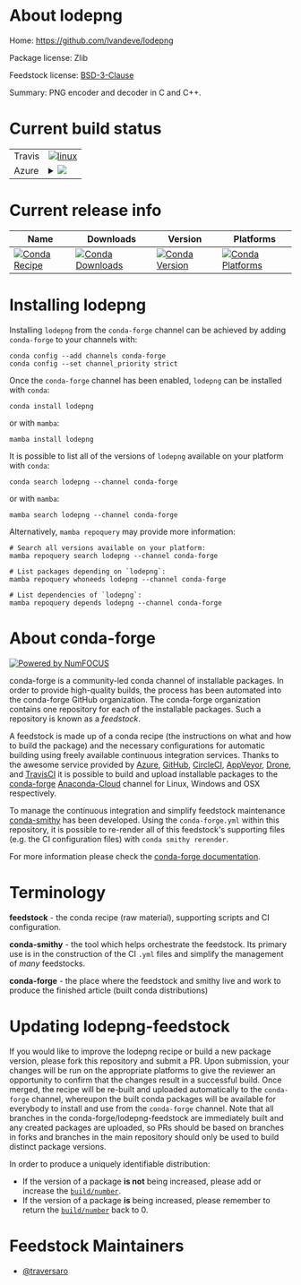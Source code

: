 About lodepng
=============

Home: https://github.com/lvandeve/lodepng

Package license: Zlib

Feedstock license: [BSD-3-Clause](https://github.com/conda-forge/lodepng-feedstock/blob/main/LICENSE.txt)

Summary: PNG encoder and decoder in C and C++.

Current build status
====================


<table><tr>
    <td>Travis</td>
    <td>
      <a href="https://app.travis-ci.com/conda-forge/lodepng-feedstock">
        <img alt="linux" src="https://img.shields.io/travis/com/conda-forge/lodepng-feedstock/main.svg?label=Linux">
      </a>
    </td>
  </tr>
    
  <tr>
    <td>Azure</td>
    <td>
      <details>
        <summary>
          <a href="https://dev.azure.com/conda-forge/feedstock-builds/_build/latest?definitionId=16361&branchName=main">
            <img src="https://dev.azure.com/conda-forge/feedstock-builds/_apis/build/status/lodepng-feedstock?branchName=main">
          </a>
        </summary>
        <table>
          <thead><tr><th>Variant</th><th>Status</th></tr></thead>
          <tbody><tr>
              <td>linux_64</td>
              <td>
                <a href="https://dev.azure.com/conda-forge/feedstock-builds/_build/latest?definitionId=16361&branchName=main">
                  <img src="https://dev.azure.com/conda-forge/feedstock-builds/_apis/build/status/lodepng-feedstock?branchName=main&jobName=linux&configuration=linux_64_" alt="variant">
                </a>
              </td>
            </tr><tr>
              <td>linux_aarch64</td>
              <td>
                <a href="https://dev.azure.com/conda-forge/feedstock-builds/_build/latest?definitionId=16361&branchName=main">
                  <img src="https://dev.azure.com/conda-forge/feedstock-builds/_apis/build/status/lodepng-feedstock?branchName=main&jobName=linux&configuration=linux_aarch64_" alt="variant">
                </a>
              </td>
            </tr><tr>
              <td>linux_ppc64le</td>
              <td>
                <a href="https://dev.azure.com/conda-forge/feedstock-builds/_build/latest?definitionId=16361&branchName=main">
                  <img src="https://dev.azure.com/conda-forge/feedstock-builds/_apis/build/status/lodepng-feedstock?branchName=main&jobName=linux&configuration=linux_ppc64le_" alt="variant">
                </a>
              </td>
            </tr><tr>
              <td>osx_64</td>
              <td>
                <a href="https://dev.azure.com/conda-forge/feedstock-builds/_build/latest?definitionId=16361&branchName=main">
                  <img src="https://dev.azure.com/conda-forge/feedstock-builds/_apis/build/status/lodepng-feedstock?branchName=main&jobName=osx&configuration=osx_64_" alt="variant">
                </a>
              </td>
            </tr><tr>
              <td>win_64</td>
              <td>
                <a href="https://dev.azure.com/conda-forge/feedstock-builds/_build/latest?definitionId=16361&branchName=main">
                  <img src="https://dev.azure.com/conda-forge/feedstock-builds/_apis/build/status/lodepng-feedstock?branchName=main&jobName=win&configuration=win_64_" alt="variant">
                </a>
              </td>
            </tr>
          </tbody>
        </table>
      </details>
    </td>
  </tr>
</table>

Current release info
====================

| Name | Downloads | Version | Platforms |
| --- | --- | --- | --- |
| [![Conda Recipe](https://img.shields.io/badge/recipe-lodepng-green.svg)](https://anaconda.org/conda-forge/lodepng) | [![Conda Downloads](https://img.shields.io/conda/dn/conda-forge/lodepng.svg)](https://anaconda.org/conda-forge/lodepng) | [![Conda Version](https://img.shields.io/conda/vn/conda-forge/lodepng.svg)](https://anaconda.org/conda-forge/lodepng) | [![Conda Platforms](https://img.shields.io/conda/pn/conda-forge/lodepng.svg)](https://anaconda.org/conda-forge/lodepng) |

Installing lodepng
==================

Installing `lodepng` from the `conda-forge` channel can be achieved by adding `conda-forge` to your channels with:

```
conda config --add channels conda-forge
conda config --set channel_priority strict
```

Once the `conda-forge` channel has been enabled, `lodepng` can be installed with `conda`:

```
conda install lodepng
```

or with `mamba`:

```
mamba install lodepng
```

It is possible to list all of the versions of `lodepng` available on your platform with `conda`:

```
conda search lodepng --channel conda-forge
```

or with `mamba`:

```
mamba search lodepng --channel conda-forge
```

Alternatively, `mamba repoquery` may provide more information:

```
# Search all versions available on your platform:
mamba repoquery search lodepng --channel conda-forge

# List packages depending on `lodepng`:
mamba repoquery whoneeds lodepng --channel conda-forge

# List dependencies of `lodepng`:
mamba repoquery depends lodepng --channel conda-forge
```


About conda-forge
=================

[![Powered by
NumFOCUS](https://img.shields.io/badge/powered%20by-NumFOCUS-orange.svg?style=flat&colorA=E1523D&colorB=007D8A)](https://numfocus.org)

conda-forge is a community-led conda channel of installable packages.
In order to provide high-quality builds, the process has been automated into the
conda-forge GitHub organization. The conda-forge organization contains one repository
for each of the installable packages. Such a repository is known as a *feedstock*.

A feedstock is made up of a conda recipe (the instructions on what and how to build
the package) and the necessary configurations for automatic building using freely
available continuous integration services. Thanks to the awesome service provided by
[Azure](https://azure.microsoft.com/en-us/services/devops/), [GitHub](https://github.com/),
[CircleCI](https://circleci.com/), [AppVeyor](https://www.appveyor.com/),
[Drone](https://cloud.drone.io/welcome), and [TravisCI](https://travis-ci.com/)
it is possible to build and upload installable packages to the
[conda-forge](https://anaconda.org/conda-forge) [Anaconda-Cloud](https://anaconda.org/)
channel for Linux, Windows and OSX respectively.

To manage the continuous integration and simplify feedstock maintenance
[conda-smithy](https://github.com/conda-forge/conda-smithy) has been developed.
Using the ``conda-forge.yml`` within this repository, it is possible to re-render all of
this feedstock's supporting files (e.g. the CI configuration files) with ``conda smithy rerender``.

For more information please check the [conda-forge documentation](https://conda-forge.org/docs/).

Terminology
===========

**feedstock** - the conda recipe (raw material), supporting scripts and CI configuration.

**conda-smithy** - the tool which helps orchestrate the feedstock.
                   Its primary use is in the construction of the CI ``.yml`` files
                   and simplify the management of *many* feedstocks.

**conda-forge** - the place where the feedstock and smithy live and work to
                  produce the finished article (built conda distributions)


Updating lodepng-feedstock
==========================

If you would like to improve the lodepng recipe or build a new
package version, please fork this repository and submit a PR. Upon submission,
your changes will be run on the appropriate platforms to give the reviewer an
opportunity to confirm that the changes result in a successful build. Once
merged, the recipe will be re-built and uploaded automatically to the
`conda-forge` channel, whereupon the built conda packages will be available for
everybody to install and use from the `conda-forge` channel.
Note that all branches in the conda-forge/lodepng-feedstock are
immediately built and any created packages are uploaded, so PRs should be based
on branches in forks and branches in the main repository should only be used to
build distinct package versions.

In order to produce a uniquely identifiable distribution:
 * If the version of a package **is not** being increased, please add or increase
   the [``build/number``](https://docs.conda.io/projects/conda-build/en/latest/resources/define-metadata.html#build-number-and-string).
 * If the version of a package **is** being increased, please remember to return
   the [``build/number``](https://docs.conda.io/projects/conda-build/en/latest/resources/define-metadata.html#build-number-and-string)
   back to 0.

Feedstock Maintainers
=====================

* [@traversaro](https://github.com/traversaro/)

